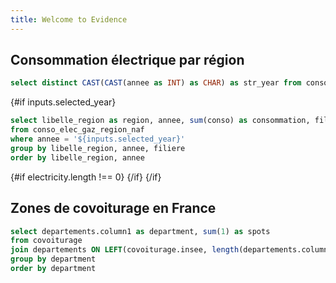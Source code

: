 ```yaml
---
title: Welcome to Evidence
---
```


## Consommation électrique par région

```sql years
select distinct CAST(CAST(annee as INT) as CHAR) as str_year from conso_elec_gaz_region_naf order by annee
```

<Dropdown
    title="Année"
    data={years} 
    name=selected_year
    value=str_year
/>

{#if inputs.selected_year}

```sql electricity
select libelle_region as region, annee, sum(conso) as consommation, filiere as kind
from conso_elec_gaz_region_naf 
where annee = '${inputs.selected_year}'
group by libelle_region, annee, filiere
order by libelle_region, annee
```

{#if electricity.length !== 0}
<BarChart
    data={electricity}
    swapXY=true 
    yAxisTitle="Consommation" 
    x=region
    y=consommation
    series=kind
/>
{/if}
{/if}

## Zones de covoiturage en France

```sql covoit
select departements.column1 as department, sum(1) as spots
from covoiturage
join departements ON LEFT(covoiturage.insee, length(departements.column0)) = departements.column0
group by department
order by department

```

<BarChart
    data={covoit}
    swapXY=true 
    yAxisTitle="Nombre de zones de covoiturage par département" 
    x=department
    y=spots
/>
